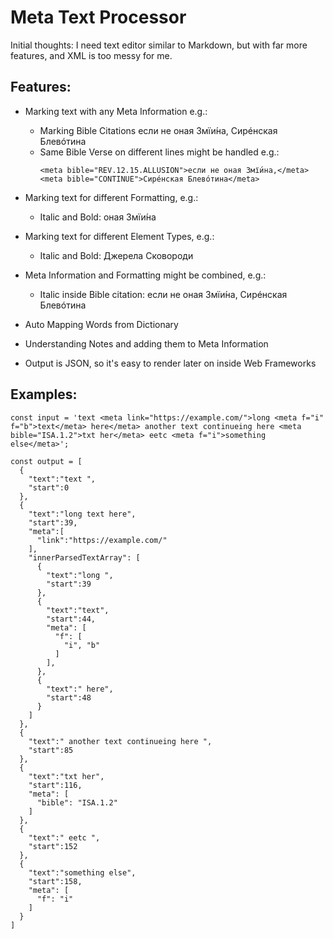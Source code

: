 # Meta Text Processor

Initial thoughts: I need text editor similar to Markdown, but with far more features, and XML is too messy for me.

## Features:

- Marking text with any Meta Information e.g.:
  - Marking Bible Citations <meta bible="REV.12.15.ALLUSION">если не оная Змїи́на, Сирéнская Блевóтина</meta>
  - Same Bible Verse on different lines might be handled e.g.: 
    ```
    <meta bible="REV.12.15.ALLUSION">если не оная Змїи́на,</meta>
    <meta bible="CONTINUE">Сирéнская Блевóтина</meta>
    ```

- Marking text for different Formatting, e.g.:
  - Italic and Bold: <meta f="i" f="b">оная Змїи́на</meta>

- Marking text for different Element Types, e.g.:
  - Italic and Bold: <meta el="h2">Джерела Сковороди</meta>

- Meta Information and Formatting might be combined, e.g.:
  - Italic inside Bible citation: <meta bible="REV.12.15.ALLUSION">если не <meta f="i">оная Змїи́на</meta>, Сирéнская Блевóтина</meta>

- Auto Mapping Words from Dictionary

- Understanding Notes and adding them to Meta Information

- Output is JSON, so it's easy to render later on inside Web Frameworks

## Examples:

```
const input = 'text <meta link="https://example.com/">long <meta f="i" f="b">text</meta> here</meta> another text continueing here <meta bible="ISA.1.2">txt her</meta> eetc <meta f="i">something else</meta>';
```

```
const output = [
  {
    "text":"text ",
    "start":0
  },
  {
    "text":"long text here",
    "start":39,
    "meta":[
      "link":"https://example.com/"
    ],
    "innerParsedTextArray": [
      {
        "text":"long ",
        "start":39
      },
      {
        "text":"text",
        "start":44,
        "meta": [
          "f": [
            "i", "b"
          ]
        ],
      },
      {
        "text":" here",
        "start":48
      }
    ]
  },
  {
    "text":" another text continueing here ",
    "start":85
  },
  {
    "text":"txt her",
    "start":116,
    "meta": [
      "bible": "ISA.1.2"
    ]
  },
  {
    "text":" eetc ",
    "start":152
  },
  {
    "text":"something else",
    "start":158,
    "meta": [
      "f": "i"
    ]
  }
]
```